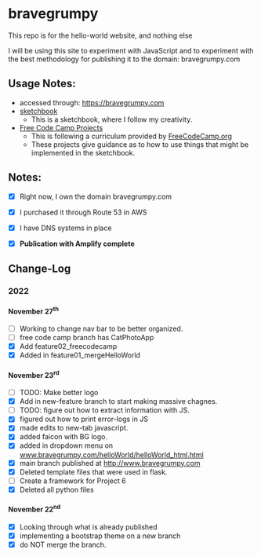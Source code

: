 # bravegrumpy
This repo is for the hello-world website, and nothing else

I will be using this site to experiment with JavaScript and to experiment with
the best methodology for publishing it to the domain: bravegrumpy.com

## Usage Notes:
- accessed through: <https://bravegrumpy.com>
- [sketchbook](https://bravegrumpy.com/helloWorld/helloWorld_html.html)
    - This is a sketchbook, where I follow my creativity.
- [Free Code Camp Projects](https://bravegrumpy.com/FreeCodeCamp/CatPhotoApp/index.html)
    - This is following a curriculum provided by [FreeCodeCamp.org](https://freecodecamp.org)
    - These projects give guidance as to how to use things that might be implemented in the sketchbook.

## Notes:
- [x] Right now, I own the domain bravegrumpy.com
- [x] I purchased it through Route 53 in AWS
- [x] I have DNS systems in place
- [x] __Publication with Amplify complete__


## Change-Log
### 2022
#### November 27<sup>th</sup>
- [ ] Working to change nav bar to be better organized.
- [ ] free code camp branch has CatPhotoApp
- [x] Add feature02_freecodecamp
- [x] Added in feature01_mergeHelloWorld
#### November 23<sup>rd</sup>
- [ ] TODO: Make better logo
- [x] Add in new-feature branch to start making massive chagnes. 
- [ ] TODO: figure out how to extract information with JS.
- [x] figured out how to print error-logs in JS
- [x] made edits to new-tab javascript.
- [x] added faicon with BG logo.
- [x] added in dropdown menu on www.bravegrumpy.com/helloWorld/helloWorld_html.html
- [x] main branch published at http://www.bravegrumpy.com
- [x] Deleted template files that were used in flask.
- [ ] Create a framework for Project 6
- [x] Deleted all python files
#### November 22<sup>nd</sup>
- [x] Looking through what is already published
- [x] implementing a bootstrap theme on a new branch
- [x] do NOT merge the branch.

[def]: http://www.bravegrumpy.com
